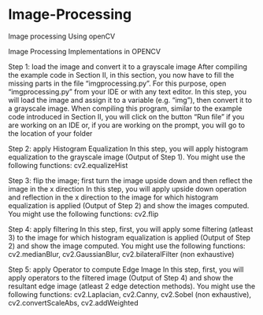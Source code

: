 # Image-Processing
Image processing Using openCV

Image Processing Implementations in OPENCV

Step 1: load the image and convert it to a grayscale image
After compiling the example code in Section II, in this section, you now have to fill the missing parts in
the file “imgprocessing.py”. For this purpose, open “imgprocessing.py” from your IDE or with any text
editor.
In this step, you will load the image and assign it to a variable (e.g. “img”), then convert it to a grayscale
image.
When compiling this program, similar to the example code introduced in Section II, you will click on the
button “Run file” if you are working on an IDE or, if you are working on the prompt, you will go to the
location of your folder

Step 2: apply Histogram Equalization
In this step, you will apply histogram equalization to the grayscale image (Output of Step 1).
You might use the following functions: cv2.equalizeHist

Step 3: flip the image; first turn the image upside down and then reflect the
image in the x direction
In this step, you will apply upside down operation and reflection in the x direction to the image for which
histogram equalization is applied (Output of Step 2) and show the images computed.
You might use the following functions: cv2.flip

Step 4: apply filtering
In this step, first, you will apply some filtering (atleast 3) to the image for which histogram equalization
is applied (Output of Step 2) and show the image computed.
You might use the following functions: cv2.medianBlur, cv2.GaussianBlur, cv2.bilateralFilter (non
exhaustive)

Step 5: apply Operator to compute Edge Image
In this step, first, you will apply operators to the filtered image (Output of Step 4) and show the resultant
edge image (atleast 2 edge detection methods).
You might use the following functions: cv2.Laplacian, cv2.Canny, cv2.Sobel (non exhaustive),
cv2.convertScaleAbs, cv2.addWeighted
